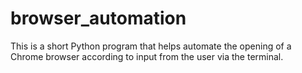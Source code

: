 # browser_automation

This is a short Python program that helps automate the opening of a Chrome browser according to input from the user via the terminal. 
